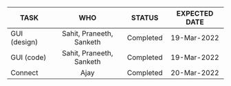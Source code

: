 | TASK        | WHO           | STATUS  | EXPECTED DATE
| ------------- |:-------------:|:-----:|:------------:|
| GUI (design)   | Sahit, Praneeth, Sanketh| Completed | 19-Mar-2022 |
| GUI (code)   | Sahit, Praneeth, Sanketh| Completed | 19-Mar-2022 |
| Connect     | Ajay  | Completed |  20-Mar-2022 |
